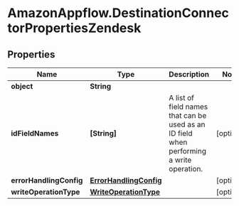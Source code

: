 # AmazonAppflow.DestinationConnectorPropertiesZendesk

## Properties

Name | Type | Description | Notes
------------ | ------------- | ------------- | -------------
**object** | **String** |  | 
**idFieldNames** | **[String]** |  A list of field names that can be used as an ID field when performing a write operation.  | [optional] 
**errorHandlingConfig** | [**ErrorHandlingConfig**](ErrorHandlingConfig.md) |  | [optional] 
**writeOperationType** | [**WriteOperationType**](WriteOperationType.md) |  | [optional] 


